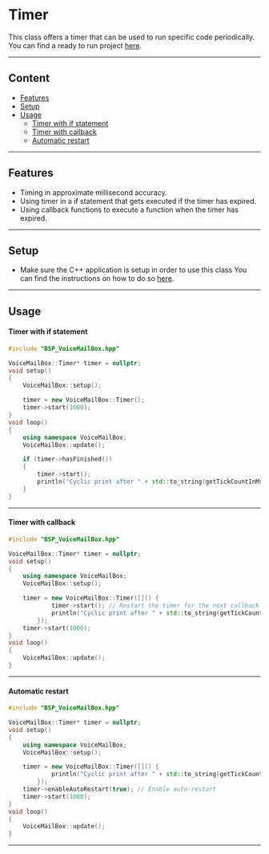# Timer
This class offers a timer that can be used to run specific code periodically.
You can find a ready to run project [here](../../Demos/F469/F469_MultiExample/README.md).

---
## Content
- [Features](#features)
- [Setup](#setup)
- [Usage](#usage)
    - [Timer with if statement](#timer-with-if-statement)
    - [Timer with callback](#timer-with-callback)
    - [Automatic restart](#auto)

---
## Features
- Timing in approximate millisecond accuracy.
- Using timer in a if statement that gets executed if the timer has expired.
- Using callback functions to execute a function when the timer has expired.

---
## Setup    
- Make sure the C++ application is setup in order to use this class
You can find the instructions on how to do so [here](CppFromC.md).

---
## Usage
#### Timer with if statement
``` C++ 
#include "BSP_VoiceMailBox.hpp"

VoiceMailBox::Timer* timer = nullptr;
void setup()
{
    VoiceMailBox::setup();

    timer = new VoiceMailBox::Timer();
    timer->start(1000);
}
void loop()
{
    using namespace VoiceMailBox;
    VoiceMailBox::update();

    if (timer->hasFinished())
    {
        timer->start();
        println("Cyclic print after " + std::to_string(getTickCountInMs())+ "ms");
    }
}
```
---

#### Timer with callback
``` C++ 
#include "BSP_VoiceMailBox.hpp"

VoiceMailBox::Timer* timer = nullptr;
void setup()
{
    using namespace VoiceMailBox;
    VoiceMailBox::setup();

    timer = new VoiceMailBox::Timer([]() {
            timer->start(); // Restart the timer for the next callback
            println("Cyclic print after " + std::to_string(getTickCountInMs()) + "ms");
        });
    timer->start(1000);
}
void loop()
{
    VoiceMailBox::update();
}
```
---

#### Automatic restart
``` C++ 
#include "BSP_VoiceMailBox.hpp"

VoiceMailBox::Timer* timer = nullptr;
void setup()
{
    using namespace VoiceMailBox;
    VoiceMailBox::setup();

    timer = new VoiceMailBox::Timer([]() {
            println("Cyclic print after " + std::to_string(getTickCountInMs()) + "ms");
        });
    timer->enableAutoRestart(true); // Enable auto-restart
    timer->start(1000);
}
void loop()
{
    VoiceMailBox::update();
}
```
---